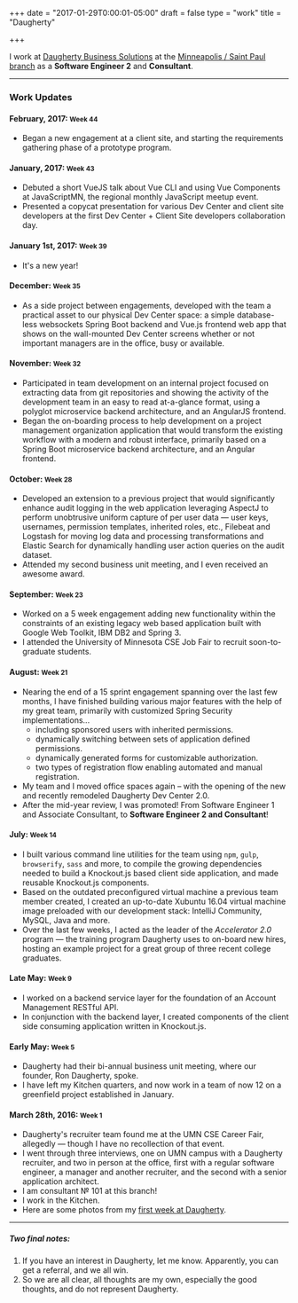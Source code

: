 +++
date = "2017-01-29T0:00:01-05:00"
draft = false
type = "work"
title = "Daugherty"

+++

I work at [Daugherty Business Solutions](https://www.daugherty.com/) at the [Minneapolis / Saint Paul branch](https://www.daugherty.com/about-us/locations/minneapolis/) as a **Software Engineer 2** and **Consultant**.

---


### Work Updates

#### February, 2017: <small>Week 44</small>

- Began a new engagement at a client site, and starting the requirements gathering phase of a prototype program.

#### January, 2017: <small>Week 43</small>

- Debuted a short VueJS talk about Vue CLI and using Vue Components at JavaScriptMN, the regional monthly JavaScript meetup event.
- Presented a copycat presentation for various Dev Center and client site developers at the first Dev Center + Client Site developers collaboration day.

#### January 1st, 2017: <small>Week 39</small>

- It's a new year!

#### December: <small>Week 35</small>

- As a side project between engagements, developed with the team a practical asset to our physical Dev Center space: a simple database-less websockets Spring Boot backend and Vue.js frontend web app that shows on the wall-mounted Dev Center screens whether or not important managers are in the office, busy or available.

#### November: <small>Week 32</small>

- Participated in team development on an internal project focused on extracting data from git repositories and showing the activity of the development team in an easy to read at-a-glance format, using a polyglot microservice backend architecture, and an AngularJS frontend.
- Began the on-boarding process to help development on a project management organization application that would transform the existing workflow with a modern and robust interface, primarily based on a Spring Boot microservice backend architecture, and an Angular frontend.

#### October: <small>Week 28</small>

- Developed an extension to a previous project that would significantly enhance audit logging in the web application leveraging AspectJ to perform unobtrusive uniform capture of per user data &mdash; user keys, usernames, permission templates, inherited roles, etc., Filebeat and Logstash for moving log data and processing transformations and Elastic Search for dynamically handling user action queries on the audit dataset.
- Attended my second business unit meeting, and I even received an awesome award.

#### September: <small>Week 23</small>

- Worked on a 5 week engagement adding new functionality within the constraints of an existing legacy web based application built with Google Web Toolkit, IBM DB2 and Spring 3.
- I attended the University of Minnesota CSE Job Fair to recruit soon-to-graduate students.

#### August: <small>Week 21</small>

- Nearing the end of a 15 sprint engagement spanning over the last few months, I have finished building various major features with the help of my great team, primarily with customized Spring Security implementations...
  - including sponsored users with inherited permissions.
  - dynamically switching between sets of application defined permissions.
  - dynamically generated forms for customizable authorization.
  - two types of registration flow enabling automated and manual registration.
- My team and I moved office spaces again &ndash; with the opening of the new and recently remodeled Daugherty Dev Center 2.0.
- After the mid-year review, I was promoted! From Software Engineer 1 and Associate Consultant, to **Software Engineer 2 and Consultant**!

#### July: <small>Week 14</small>

- I built various command line utilities for the team using `npm`, `gulp`, `browserify`, `sass` and more, to compile the growing dependencies needed to build a Knockout.js based client side application, and made reusable Knockout.js components.
- Based on the outdated preconfigured virtual machine a previous team member created, I created an up-to-date Xubuntu 16.04 virtual machine image preloaded with our development stack: IntelliJ Community, MySQL, Java and more.
- Over the last few weeks, I acted as the leader of the *Accelerator 2.0* program &mdash; the training program Daugherty uses to on-board new hires, hosting an example project for a great group of three recent college graduates.

#### Late May: <small>Week 9</small>

- I worked on a backend service layer for the foundation of an Account Management RESTful API.
- In conjunction with the backend layer, I created components of the client side consuming application written in Knockout.js.

#### Early May: <small>Week 5</small>

- Daugherty had their bi-annual business unit meeting, where our founder, Ron Daugherty, spoke.
- I have left my Kitchen quarters, and now work in a team of now 12 on a greenfield project established in January.

#### March 28th, 2016: <small>Week 1</small>

- Daugherty's recruiter team found me at the UMN CSE Career Fair, allegedly &mdash; though I have no recollection of that event.
- I went through three interviews, one on UMN campus with a Daugherty recruiter, and two in person at the office, first with a regular software engineer, a manager and another recruiter, and the second with a senior application architect.
- I am consultant &numero; 101 at this branch!
- I work in the Kitchen.
- Here are some photos from my [first week at Daugherty](https://goo.gl/photos/XHFAkCFaUq9wGX7B6).

---

##### Two final notes:

1. If you have an interest in Daugherty, let me know. Apparently, you can get a referral, and we all win.
2. So we are all clear, all thoughts are my own, especially the good thoughts, and do not represent Daugherty.
